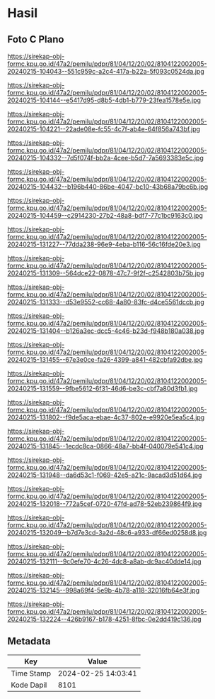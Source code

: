 # Hasil

## Foto C Plano

https://sirekap-obj-formc.kpu.go.id/47a2/pemilu/pdpr/81/04/12/20/02/8104122002005-20240215-104043--551c959c-a2c4-417a-b22a-5f093c0524da.jpg

https://sirekap-obj-formc.kpu.go.id/47a2/pemilu/pdpr/81/04/12/20/02/8104122002005-20240215-104144--e5417d95-d8b5-4db1-b779-23fea1578e5e.jpg

https://sirekap-obj-formc.kpu.go.id/47a2/pemilu/pdpr/81/04/12/20/02/8104122002005-20240215-104221--22ade08e-fc55-4c7f-ab4e-64f856a743bf.jpg

https://sirekap-obj-formc.kpu.go.id/47a2/pemilu/pdpr/81/04/12/20/02/8104122002005-20240215-104332--7d5f074f-bb2a-4cee-b5d7-7a5693383e5c.jpg

https://sirekap-obj-formc.kpu.go.id/47a2/pemilu/pdpr/81/04/12/20/02/8104122002005-20240215-104432--b196b440-86be-4047-bc10-43b68a79bc6b.jpg

https://sirekap-obj-formc.kpu.go.id/47a2/pemilu/pdpr/81/04/12/20/02/8104122002005-20240215-104459--c2914230-27b2-48a8-bdf7-77c1bc9163c0.jpg

https://sirekap-obj-formc.kpu.go.id/47a2/pemilu/pdpr/81/04/12/20/02/8104122002005-20240215-131227--77dda238-96e9-4eba-b116-56c16fde20e3.jpg

https://sirekap-obj-formc.kpu.go.id/47a2/pemilu/pdpr/81/04/12/20/02/8104122002005-20240215-131309--564dce22-0878-47c7-9f2f-c2542803b75b.jpg

https://sirekap-obj-formc.kpu.go.id/47a2/pemilu/pdpr/81/04/12/20/02/8104122002005-20240215-131333--d53e9552-cc68-4a80-83fc-d4ce5561dccb.jpg

https://sirekap-obj-formc.kpu.go.id/47a2/pemilu/pdpr/81/04/12/20/02/8104122002005-20240215-131404--b126a3ec-dcc5-4c46-b23d-f948b180a038.jpg

https://sirekap-obj-formc.kpu.go.id/47a2/pemilu/pdpr/81/04/12/20/02/8104122002005-20240215-131455--67e3e0ce-fa26-4399-a841-482cbfa92dbe.jpg

https://sirekap-obj-formc.kpu.go.id/47a2/pemilu/pdpr/81/04/12/20/02/8104122002005-20240215-131559--9fbe5612-6f31-46d6-be3c-cbf7a80d3fb1.jpg

https://sirekap-obj-formc.kpu.go.id/47a2/pemilu/pdpr/81/04/12/20/02/8104122002005-20240215-131802--f9de5aca-ebae-4c37-802e-e9920e5ea5c4.jpg

https://sirekap-obj-formc.kpu.go.id/47a2/pemilu/pdpr/81/04/12/20/02/8104122002005-20240215-131845--1ecdc8ca-0866-48a7-bb4f-040079e541c4.jpg

https://sirekap-obj-formc.kpu.go.id/47a2/pemilu/pdpr/81/04/12/20/02/8104122002005-20240215-131948--da6d53c1-f069-42e5-a21c-9acad3d51d64.jpg

https://sirekap-obj-formc.kpu.go.id/47a2/pemilu/pdpr/81/04/12/20/02/8104122002005-20240215-132018--772a5cef-0720-47fd-ad78-52eb239864f9.jpg

https://sirekap-obj-formc.kpu.go.id/47a2/pemilu/pdpr/81/04/12/20/02/8104122002005-20240215-132049--b7d7e3cd-3a2d-48c6-a933-df66ed0258d8.jpg

https://sirekap-obj-formc.kpu.go.id/47a2/pemilu/pdpr/81/04/12/20/02/8104122002005-20240215-132111--9c0efe70-4c26-4dc8-a8ab-dc9ac40dde14.jpg

https://sirekap-obj-formc.kpu.go.id/47a2/pemilu/pdpr/81/04/12/20/02/8104122002005-20240215-132145--998a69f4-5e9b-4b78-a118-32016fb64e3f.jpg

https://sirekap-obj-formc.kpu.go.id/47a2/pemilu/pdpr/81/04/12/20/02/8104122002005-20240215-132224--426b9167-b178-4251-8fbc-0e2dd419c136.jpg


## Metadata

| Key        | Value               |
| ---------- | ------------------- |
| Time Stamp | 2024-02-25 14:03:41 |
| Kode Dapil | 8101                |



